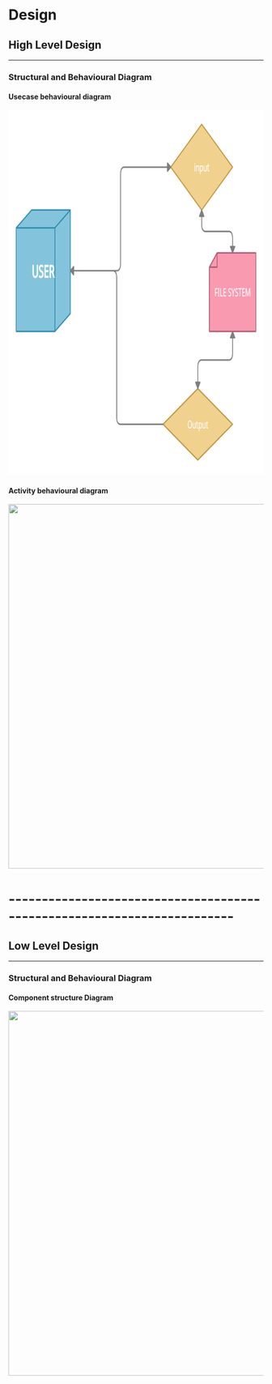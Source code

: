 # Design

## High Level Design 
-----------------------------------------------------------
### Structural and Behavioural Diagram
#### Usecase behavioural diagram
<img src="https://github.com/99006275Shubham/Shubham-Stepin-Cproject/blob/main/2_Arhitecture/Usecase%20Behaviour%20diagram.png" width="1080" height="720">

#### Activity behavioural diagram
<img src="https://github.com/debasish2110/LTTS-C-MiniProject/blob/master/2_Design/Activity%20behaviour.png" width="1080" height="720">

# ------------------------------------------------------------------------

## Low Level Design 
-----------------------------------------
### Structural and Behavioural Diagram
#### Component structure Diagram
<img src="https://github.com/debasish2110/LTTS-C-MiniProject/blob/master/2_Design/Component%20Structure%20Diagram.png" width="1080" height="720">


